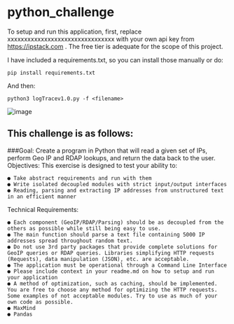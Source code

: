# python_challenge
To setup and run this application, first, replace xxxxxxxxxxxxxxxxxxxxxxxxxxxxxxxx with your own api key from https://ipstack.com . The free tier is adequate for the scope of this project.


I have included a requirements.txt, so you can install those manually or do:
```
pip install requirements.txt
```
And then:
```
python3 logTracev1.0.py -f <filename>
```

![image](https://user-images.githubusercontent.com/90003728/132078137-2bf91583-bcec-4bbc-b1f5-d1f32656e51f.png)






## This challenge is as follows:

###Goal: Create a program in Python that will read a given set of IPs, perform Geo IP and RDAP lookups, and return the data back to the user. Objectives: This exercise is designed to test your ability to:

	● Take abstract requirements and run with them 
	● Write isolated decoupled modules with strict input/output interfaces
	● Reading, parsing and extracting IP addresses from unstructured text in an efficient manner 

Technical Requirements: 

	● Each component (GeoIP/RDAP/Parsing) should be as decoupled from the others as possible while still being easy to use. 
	● The main function should parse a text file containing 5000 IP addresses spread throughout random text. 
	● Do not use 3rd party packages that provide complete solutions for GeoIP queries or RDAP queries. Libraries simplifying HTTP requests (Requests), data manipulation (JSON), etc. are acceptable. 
	● The application must be operational through a Command Line Interface 
	● Please include context in your readme.md on how to setup and run your application 
	● A method of optimization, such as caching, should be implemented. You are free to choose any method for optimizing the HTTP requests. Some examples of not acceptable modules. Try to use as much of your own code as possible. 
	● MaxMind 
  	● Pandas 
